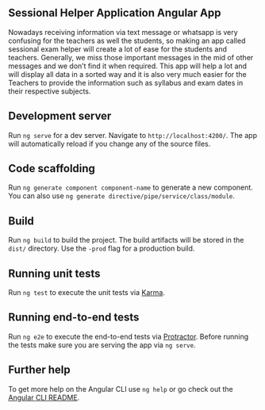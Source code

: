 ## Sessional Helper Application Angular  App

Nowadays receiving information via text message or whatsapp is very confusing for the teachers as well the students, so making an app called sessional exam helper will create a lot of ease for the students and teachers. Generally, we miss those important messages in the mid of other messages and we don’t find it when required. This app will help a lot and will display all data in a sorted way and it is also very much easier for the Teachers to provide the information such as syllabus and exam dates in their respective subjects.

## Development server

Run `ng serve` for a dev server. Navigate to `http://localhost:4200/`. The app will automatically reload if you change any of the source files.

## Code scaffolding

Run `ng generate component component-name` to generate a new component. You can also use `ng generate directive/pipe/service/class/module`.

## Build

Run `ng build` to build the project. The build artifacts will be stored in the `dist/` directory. Use the `-prod` flag for a production build.

## Running unit tests

Run `ng test` to execute the unit tests via [Karma](https://karma-runner.github.io).

## Running end-to-end tests

Run `ng e2e` to execute the end-to-end tests via [Protractor](http://www.protractortest.org/).
Before running the tests make sure you are serving the app via `ng serve`.

## Further help

To get more help on the Angular CLI use `ng help` or go check out the [Angular CLI README](https://github.com/angular/angular-cli/blob/master/README.md).
